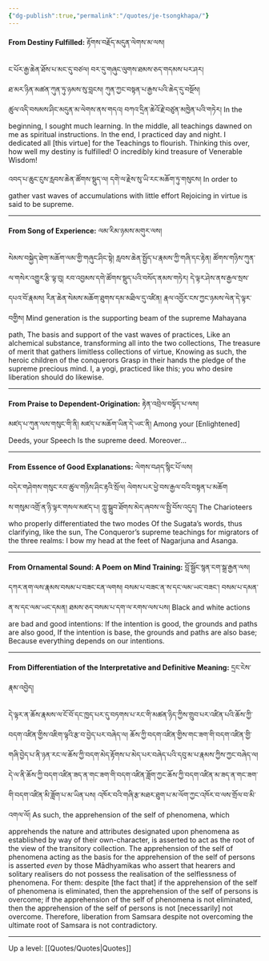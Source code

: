 ```yaml
---
{"dg-publish":true,"permalink":"/quotes/je-tsongkhapa/"}
---
```


**From Destiny Fulfilled:** རྟོགས་བརྗོད་མདུན་ལེགས་མ་ལས། 

ང་པོར་རྒྱ་ཆེན་ཐོས་པ་མང་དུ་བཙལ། བར་དུ་གཞུང་ལུགས་ཐམས་ཅད་གདམས་པར་ཤར། <br>ཐ་མར་ཉིན་མཚན་ཀུན་ཏུ་ཉམས་སུ་བླངས། ཀུན་ཀྱང་བསྟན་པ་རྒྱས་པའི་ཆེད་དུ་བསྔོས། <br>ཚུལ་འདི་བསམས་ཤིང་མདུན་མ་ལེགས་ནས་གདའ། བཀའ་དྲིན་ཆེའོ་རྗེ་བཙུན་མཁྱེན་པའི་གཏེར།
In the beginning, I sought much learning.
In the middle, all teachings dawned on me as spiritual instructions.
In the end, I practiced day and night.
I dedicated all [this virtue] for the Teachings to flourish.
Thinking this over, how well my destiny is fulfilled!
O incredibly kind treasure of Venerable Wisdom!

འབད་པ་ཆུང་ངུས་རླབས་ཆེན་ཚོགས་སྡུད་ལ། དགེ་ལ་རྗེས་སུ་ཡི་རང་མཆོག་ཏུ་གསུངས།
In order to gather vast waves of accumulations with little effort
Rejoicing in virtue is said to be supreme.

---
**From Song of Experience:** ལམ་རིམ་ཉམས་མགུར་ལས།

སེམས་བསྐྱེད་ཐེག་མཆོག་ལམ་གྱི་གཞུང་ཤིང་སྟེ། རླབས་ཆེན་སྤྱོད་པ་རྣམས་ཀྱི་གཞི་དང་རྟེན།
ཚོགས་གཉིས་ཀུན་ལ་གསེར་འགྱུར་རྩི་ལྟ་བུ། རབ་འབྱམས་དགེ་ཚོགས་སྡུད་པའི་བསོད་ནམས་གཏེར།
དེ་ལྟར་ཤེས་ནས་རྒྱལ་སྲས་དཔའ་བོ་རྣམས། རིན་ཆེན་སེམས་མཆོག་ཐུགས་དམ་མཐིལ་དུ་འཛིན།
རྣལ་འབྱོར་ངས་ཀྱང་ཉམས་ལེན་དེ་ལྟར་བགྱིས།
Mind generation is the supporting beam of the supreme Mahayana path,
The basis and support of the vast waves of practices,
Like an alchemical substance, transforming all into the two collections,
The treasure of merit that gathers limitless collections of virtue,
Knowing as such, the heroic children of the conquerors
Grasp in their hands the pledge of the supreme precious mind.
I, a yogi, practiced like this; you who desire liberation should do likewise.

---
**From Praise to Dependent-Origination:** རྟེན་འབྲེལ་བསྟོད་པ་ལས།<br>
མཛད་པ་ཀུན་ལས་གསུང་གི་ནི། མཛད་པ་མཆོག་ཡིན་དེ་ཡང་ནི།
Among your [Enlightened] Deeds, your Speech
Is the supreme deed. Moreover…

---
**From Essence of Good Explanations:** ལེགས་བཤད་སྙིང་པོ་ལས།<br>
བདེར་གཤེགས་གསུང་རབ་ཚུལ་གཉིས་ཤིང་རྟའི་སྲོལ། ལེགས་པར་ཕྱེ་བས་རྒྱལ་བའི་བསྟན་པ་མཆོག<br>ས་གསུམ་འགྲོ་ན་ཉི་ལྟར་གསལ་མཛད་པ། ཀླུ་སྒྲུབ་ཐོགས་མེད་ཞབས་ལ་སྤྱི་བོས་འདུད།
The Charioteers who properly differentiated the two modes 
Of the Sugata’s words, thus clarifying, like the sun, 
The Conqueror’s supreme teachings for migrators of the three realms:
I bow my head at the feet of Nagarjuna and Asanga.

---
**From Ornamental Sound: A Poem on Mind Training:** བློ་སྦྱོང་སྙན་ངག་སྒྲ་རྒྱན་ལས།<br>
དཀར་ནག་ལས་རྣམས་བསམ་པ་བཟང་ངན་ལགས། བསམ་པ་བཟང་ན་ས་དང་ལམ་ཡང་བཟང་།
བསམ་པ་དམན་ན་ས་དང་ལམ་ཡང་དམན། ཐམས་ཅད་བསམ་པ་དག་ལ་རགས་ལས་པས།
Black and white actions are bad and good intentions:
If the intention is good, the grounds and paths are also good,
If the intention is base, the grounds and paths are also base;
Because everything depends on our intentions.

---
**From Differentiation of the Interpretative and Definitive Meaning:** དྲང་ངེས་རྣམ་འབྱེད།

དེ་ལྟར་ན་ཆོས་རྣམས་ལ་ངོ་བོ་དང་ཁྱད་པར་དུ་བཏགས་པ་རང་གི་མཚན་ཉིད་ཀྱིས་གྲུབ་པར་འཛིན་པའི་ཆོས་ཀྱི་བདག་འཛིན་གྱིས་འཇིག་ལྟའི་རྩ་བ་བྱེད་པར་བཞེད་ལ། 
ཆོས་ཀྱི་བདག་འཛིན་གྱིས་གང་ཟག་གི་བདག་འཛིན་གྱི་གཞི་བྱེད་པ་ནི་ཉན་རང་ལ་ཆོས་ཀྱི་བདག་མེད་རྟོགས་པ་མེད་པར་བཞེད་པའི་དབུ་མ་པ་རྣམས་ཀྱིས་ཀྱང་བཞེད་ལ། 
དེ་ལ་ནི་ཆོས་ཀྱི་བདག་འཛིན་ཟད་ན་གང་ཟག་གི་བདག་འཛིན་ཟློག་ཀྱང་ཆོས་ཀྱི་བདག་འཛིན་མ་ཟད་ན་གང་ཟག་གི་བདག་འཛིན་མི་ཟློག་པ་མ་ཡིན་པས། 
འཁོར་བའི་གཞི་རྩ་མཐར་ཐུག་པ་མ་ལོག་ཀྱང་འཁོར་བ་ལས་གྲོལ་བ་མི་འགལ་ལོ།
As such, the apprehension of the self of phenomena, which apprehends the nature and attributes designated upon phenomena as established by way of their own-character, is asserted to act as the root of the view of the transitory collection. 
The apprehension of the self of phenomena acting as the basis for the apprehension of the self of persons is asserted *even* by those Mādhyamikas who assert that hearers and solitary realisers do not possess the realisation of the selflessness of phenomena. 
For them: despite [the fact that] if the apprehension of the self of phenomena is eliminated, then the apprehension of the self of persons is overcome; if the apprehension of the self of phenomena is not eliminated, then the apprehension of the self of persons is not [necessarily] not overcome. Therefore, liberation from Samsara despite not overcoming the ultimate root of Samsara is not contradictory.

---
Up a level: [[Quotes/Quotes\|Quotes]]